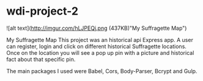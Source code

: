 # wdi-project-2


![alt text](http://imgur.com/hLJPEQj.png (437KB)"My Suffragette Map")


My Suffragette Map
This project was an historical api Express app. A user can register, login and click on different historical Suffragette locations. Once on the location you will see a pop up pin with a picture and historical fact about that specific pin. 

The main packages I used were Babel, Cors, Body-Parser, Bcrypt and Gulp. 

